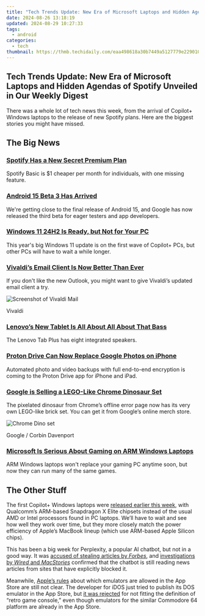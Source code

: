 ```yaml
---
title: "Tech Trends Update: New Era of Microsoft Laptops and Hidden Agendas of Spotify Unveiled in Our Weekly Digest"
date: 2024-08-26 13:18:19
updated: 2024-08-29 10:27:33
tags:
  - android
categories:
  - tech
thumbnail: https://thmb.techidaily.com/eaa498618a30b7449a5127779e22901025842c318bde80345b630595fb88d747.jpg
---
```


## Tech Trends Update: New Era of Microsoft Laptops and Hidden Agendas of Spotify Unveiled in Our Weekly Digest

There was a whole lot of tech news this week, from the arrival of Copilot+ Windows laptops to the release of new Spotify plans. Here are the biggest stories you might have missed.

##  The Big News

### [Spotify Has a New Secret Premium Plan](https://fox-links.techidaily.com/updated-2024-approved-samsungs-rival-the-leading-cameras-to-match-your-gear-360-needs/) 

 Spotify Basic is $1 cheaper per month for individuals, with one missing feature.

### [Android 15 Beta 3 Has Arrived](https://article-knowledge.techidaily.com/new-2024-approved-unveiling-cropped-lengths-imovies-automatic-trimming-logic/) 

 We're getting close to the final release of Android 15, and Google has now released the third beta for eager testers and app developers.

### [Windows 11 24H2 Is Ready, but Not for Your PC](https://extra-tips.techidaily.com/beginners-guide-to-windows-11-audible-recording/) 

 This year's big Windows 11 update is on the first wave of Copilot+ PCs, but other PCs will have to wait a while longer.

### [Vivaldi’s Email Client Is Now Better Than Ever](https://extra-resources.techidaily.com/epic-narrative-institute-premier-choices/) 

 If you don't like the new Outlook, you might want to give Vivaldi’s updated email client a try.

![Screenshot of Vivaldi Mail](https://static1.howtogeekimages.com/wordpress/wp-content/uploads/2024/06/1920w_mail_preview.jpeg) 

Vivaldi

### [Lenovo’s New Tablet Is All About All About That Bass](https://fox-glue.techidaily.com/updated-2024-approved-legacy-in-pixels-iphone-x-memories-photography/) 

 The Lenovo Tab Plus has eight integrated speakers.

### [Proton Drive Can Now Replace Google Photos on iPhone](https://win-amazing.techidaily.com/1722970879070-get-the-latest-realtek-pci-express-fe-chipset-drivers-on-windows-10-no-cost/) 

 Automated photo and video backups with full end-to-end encryption is coming to the Proton Drive app for iPhone and iPad.

### [Google is Selling a LEGO-Like Chrome Dinosaur Set](https://techno-recovery.techidaily.com/yahoo-mail-alert-what-to-do-when-your-inbox-stops-populating-emails/) 

 The pixelated dinosaur from Chrome’s offline error page now has its very own LEGO-like brick set. You can get it from Google’s online merch store.

![Chrome Dino set](https://static1.howtogeekimages.com/wordpress/wp-content/uploads/2024/06/dino.jpg) 

Google / Corbin Davenport

### [Microsoft Is Serious About Gaming on ARM Windows Laptops](https://some-knowledge.techidaily.com/updated-humorhatchery-app/) 

 ARM Windows laptops won't replace your gaming PC anytime soon, but now they can run many of the same games.

##  The Other Stuff

 The first Copilot+ Windows laptops were [released earlier this week](https://blogs.windows.com/devices/2024/06/18/top-things-to-know-about-copilot-pcs-from-microsoft-surface-available-today-at-microsoft-com/), with Qualcomm’s ARM-based Snapdragon X Elite chipsets instead of the usual AMD or Intel processors found in PC laptops. We’ll have to wait and see how well they work over time, but they more closely match the power efficiency of Apple’s MacBook lineup (which use ARM-based Apple Silicon chips).

 This has been a big week for Perplexity, a popular AI chatbot, but not in a good way. It was [accused of stealing articles by _Forbes_](https://www.axios.com/2024/06/18/forbes-perplexity-ai-legal-action-copyright), and [investigations by _Wired_ and _MacStories_](https://www.macstories.net/stories/wired-confirms-perplexity-is-bypassing-efforts-by-websites-to-block-its-web-crawler/) confirmed that the chatbot is still reading news articles from sites that have explicitly blocked it.

 Meanwhile, [Apple’s rules](https://android-transfer.techidaily.com/in-2024-how-to-transfer-data-from-samsung-galaxy-a34-5g-to-samsung-phone-drfone-by-drfone-transfer-from-android-transfer-from-android/) about which emulators are allowed in the App Store are still not clear. The developer for iDOS just tried to publish its DOS emulator in the App Store, but [it was rejected](https://litchie.com/2024/04/new-hope) for not fitting the definition of “retro game console,” even though emulators for the similar Commodore 64 platform are already in the App Store.

<ins class="adsbygoogle"
     style="display:block"
     data-ad-format="autorelaxed"
     data-ad-client="ca-pub-7571918770474297"
     data-ad-slot="1223367746"></ins>



<ins class="adsbygoogle"
     style="display:block"
     data-ad-client="ca-pub-7571918770474297"
     data-ad-slot="8358498916"
     data-ad-format="auto"
     data-full-width-responsive="true"></ins>

